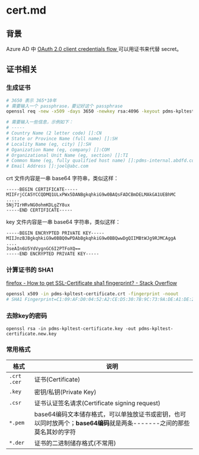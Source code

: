 cert.md
====

## 背景
Azure AD 中 [OAuth 2.0 client credentials flow ](https://docs.microsoft.com/en-us/azure/active-directory/develop/v2-oauth2-client-creds-grant-flow#second-case-access-token-request-with-a-certificate) 可以用证书来代替 secret。

## 证书相关

### 生成证书
```bash
# 3650 表示 365*10年
# 需要输入一个 passphrase，要记好这个 passphrase
openssl req -new -x509 -days 3650 -newkey rsa:4096 -keyout pdms-kpltest-certificate.key -out pdms-kpltest-certificate.crt

# 需要输入一些信息，示例如下：
# -----
# Country Name (2 letter code) []:CN
# State or Province Name (full name) []:SH
# Locality Name (eg, city) []:SH
# Oganization Name (eg, company) []:COM
# Organizational Unit Name (eg, section) []:TI
# Common Name (eg, fully qualified host name) []:pdms-internal.abdfd.com
# Email Address []:joel@abc.com
```

crt 文件内容是一串 base64 字符串，类似这样：
```
-----BEGIN CERTIFICATE-----
MIIFrjCCA5YCCQDMQ1ULxPWx5DANBgkqhkiG9w0BAQsFADCBmDELMAkGA1UEBhMC
.....
5Nj7IrHRvNG0ohmKDLgZY8ux
-----END CERTIFICATE-----
```

key 文件内容是一串 base64 字符串，类似这样：
```
-----BEGIN ENCRYPTED PRIVATE KEY-----
MIIJnzBJBgkqhkiG9w0BBQ0wPDAbBgkqhkiG9w0BBQwwDgQIIMBtWJg9RJMCAggA
....
3seAIn6U5YdVygnGC6I2PTFoXQ==
-----END ENCRYPTED PRIVATE KEY-----

```

### 计算证书的 SHA1
[firefox - How to get SSL-Certificate sha1 fingerprint? - Stack Overflow](https://stackoverflow.com/questions/23371619/how-to-get-ssl-certificate-sha1-fingerprint)

```bash
openssl x509 -in pdms-kpltest-certificate.crt -fingerprint -noout
# SHA1 Fingerprint=C1:09:AF:D0:04:52:A2:CE:D5:30:7B:9C:73:9A:DE:A1:DE:2B:F6:E6
```

### 去除key的密码
```
openssl rsa -in pdms-kpltest-certificate.key -out pdms-kpltest-certificate.new.key
```

### 常用格式
| 格式          | 说明                  |
| ------------- | --------------- |
| `.crt` `.cer` | 证书(Certificate)          |
| `.key`        | 密钥/私钥(Private Key)   |
| `.csr`        | 证书认证签名请求(Certificate signing request)   |
| `*.pem`       | base64编码文本储存格式，可以单独放证书或密钥，也可以同时放两个；**base64编码**就是两条-------之间的那些莫名其妙的字符 |
| `*.der`       | 证书的二进制储存格式(不常用) |
